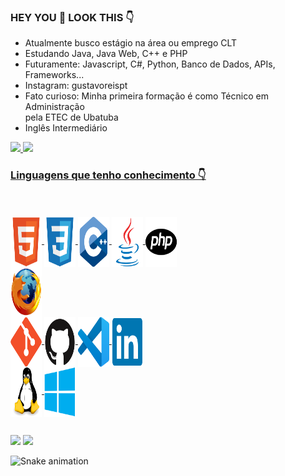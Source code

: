 ### HEY YOU 🫵 LOOK THIS 👇

- Atualmente busco estágio na área ou emprego CLT
- Estudando Java, Java Web, C++ e PHP
- Futuramente: Javascript, C#, Python, Banco de Dados, APIs, Frameworks...
- Instagram: gustavoreispt
- Fato curioso: Minha primeira formação é como Técnico em Administração <br>
  pela ETEC de Ubatuba
- Inglês Intermediário
<!-- traduzir para o inglês -->

<div>
  <a href="https://github.com/gureispt">
  <img height="160em" src="https://github-readme-stats.vercel.app/api?username=gureispt&show_icons=true&theme=midnight-purple&include_all_commits=true&count_private=true"/>
  <img height="160em" src="https://github-readme-stats.vercel.app/api/top-langs/?username=gureispt&layout=compact&langs_count=16&theme=midnight-purple"/>
</div>

### Linguagens que tenho conhecimento 👇  
<div style="display: inline_block"><br>

<br>
<img align="center" alt="Gustavo-HTML" height="80" width="50" src="https://raw.githubusercontent.com/devicons/devicon/master/icons/html5/html5-original.svg">
<img align="center" alt="Gustavo-CSS" height="80" width="50" src="https://raw.githubusercontent.com/devicons/devicon/master/icons/css3/css3-original.svg">
<img align="center" alt="Gustavo-C++" height="80" width="50" src="https://raw.githubusercontent.com/devicons/devicon/master/icons/cplusplus/cplusplus-original.svg"> 
<img align="center" alt="Gustavo-Java" height="80" width="50" src="https://raw.githubusercontent.com/devicons/devicon/master/icons/java/java-original.svg">
<img align="center" alt="Gustavo-PHP" height="80" width="50" src="https://raw.githubusercontent.com/devicons/devicon/master/icons/php/php-plain.svg">
<br>

<img align="center" alt="Gustavo-Firefox" height="80" width="50" src="https://raw.githubusercontent.com/devicons/devicon/master/icons/firefox/firefox-original.svg">

<br>
<img align="center" alt="Gustavo-Git" height="80" width="50" src="https://raw.githubusercontent.com/devicons/devicon/master/icons/git/git-original.svg">
<img align="center" alt="Gustavo-GitHub" height="80" width="50" src="https://raw.githubusercontent.com/devicons/devicon/master/icons/github/github-original.svg">
<img align="center" alt="Gustavo-VSCODE" height="80" width="50" src="https://raw.githubusercontent.com/devicons/devicon/master/icons/vscode/vscode-original.svg">
<img align="center" alt="Gustavo-Linkedin" height="80" width="50" src="https://raw.githubusercontent.com/devicons/devicon/master/icons/linkedin/linkedin-original.svg"> 
<br>

<img align="center" alt="Gustavo-Linux" height="80" width="50" src="https://raw.githubusercontent.com/devicons/devicon/master/icons/linux/linux-original.svg">
<img align="center" alt="Gustavo-Winsdows" height="80" width="50" src="https://raw.githubusercontent.com/devicons/devicon/master/icons/windows8/windows8-original.svg">
</div>

##

<div>
  <a href="https://instagram.com/gustavoreispt" target="_blank"><img src="https://img.shields.io/badge/-Instagram-%23E4405F?style=for-the-badge&logo=instagram&logoColor=black" target="_blank"></a>
  <a href="https://www.linkedin.com/in/gustavo-reis-91742a226" target="_blank"><img src="https://img.shields.io/badge/-LinkedIn-%230077B5?style=for-the-badge&logo=linkedin&logoColor=white" target="_blank"></a>
</div>

![Snake animation](https://github.com/gureispt/gureispt/blob/output/github-contribution-grid-snake.svg)
